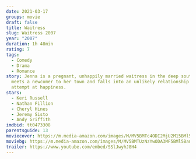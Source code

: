 ```yaml
---
date: 2021-03-17
groups: movie
draft: false
title: Waitress
slug: Waitress 2007
year: "2007"
duration: 1h 48min
rating: 7
tags:
  - Comedy
  - Drama
  - Romance
story: Jenna is a pregnant, unhappily married waitress in the deep south. She
  meets a newcomer to her town and falls into an unlikely relationship as a last
  attempt at happiness.
stars:
  - Keri Russell
  - Nathan Fillion
  - Cheryl Hines
  - Jeremy Sisto
  - Andy Griffith
imdbid: tt0473308
parentsguide: 13
moviecover: https://m.media-amazon.com/images/M/MV5BMTc4ODI2MjU2M15BMl5BanBnXkFtZTcwOTAzNzU0MQ@@._V1_FMjpg_UX450_.jpg
moviebg: https://m.media-amazon.com/images/M/MV5BMTUzNzYwODA3MF5BMl5BanBnXkFtZTcwNDQ4ODU5NA@@._V1_FMjpg_UX700_.jpg
trailer: https://www.youtube.com/embed/SSlJwyhJ8H4
---
```

